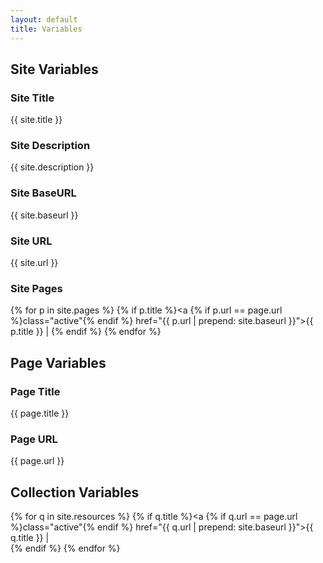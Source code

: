 ```yaml
---
layout: default
title: Variables
---
```


## Site Variables ##

### Site Title ###
{{ site.title }}

### Site Description ###
{{ site.description }}

### Site BaseURL ###
{{ site.baseurl }}

### Site URL ###
{{ site.url }}

### Site Pages ###
{% for p in site.pages %}
  {% if p.title %}<a {% if p.url == page.url %}class="active"{% endif %} href="{{ p.url | prepend: site.baseurl }}">{{ p.title }}</a> | {% endif %}
{% endfor %}

## Page Variables ##

### Page Title ###
{{ page.title }}

### Page URL ###
{{ page.url }}

## Collection Variables ##
{% for q in site.resources %}
  {% if q.title %}<a {% if q.url == page.url %}class="active"{% endif %} href="{{ q.url | prepend: site.baseurl }}">{{ q.title }}</a> |<br> {% endif %}
{% endfor %}